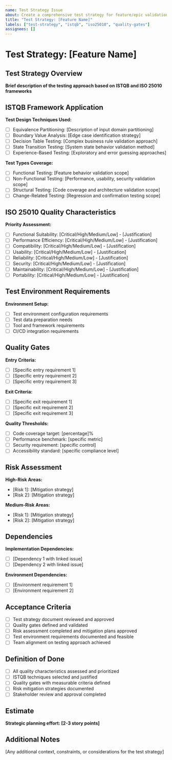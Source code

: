 ```yaml
---
name: Test Strategy Issue
about: Create a comprehensive test strategy for feature/epic validation
title: "Test Strategy: [Feature Name]"
labels: ["test-strategy", "istqb", "iso25010", "quality-gates"]
assignees: []
---
```


# Test Strategy: [Feature Name]

## Test Strategy Overview

**Brief description of the testing approach based on ISTQB and ISO 25010 frameworks**

## ISTQB Framework Application

**Test Design Techniques Used:**
- [ ] Equivalence Partitioning: [Description of input domain partitioning]
- [ ] Boundary Value Analysis: [Edge case identification strategy]
- [ ] Decision Table Testing: [Complex business rule validation approach]
- [ ] State Transition Testing: [System state behavior validation method]
- [ ] Experience-Based Testing: [Exploratory and error guessing approaches]

**Test Types Coverage:**
- [ ] Functional Testing: [Feature behavior validation scope]
- [ ] Non-Functional Testing: [Performance, usability, security validation scope]
- [ ] Structural Testing: [Code coverage and architecture validation scope]
- [ ] Change-Related Testing: [Regression and confirmation testing scope]

## ISO 25010 Quality Characteristics

**Priority Assessment:**
- [ ] Functional Suitability: [Critical/High/Medium/Low] - [Justification]
- [ ] Performance Efficiency: [Critical/High/Medium/Low] - [Justification]
- [ ] Compatibility: [Critical/High/Medium/Low] - [Justification]
- [ ] Usability: [Critical/High/Medium/Low] - [Justification]
- [ ] Reliability: [Critical/High/Medium/Low] - [Justification]
- [ ] Security: [Critical/High/Medium/Low] - [Justification]
- [ ] Maintainability: [Critical/High/Medium/Low] - [Justification]
- [ ] Portability: [Critical/High/Medium/Low] - [Justification]

## Test Environment Requirements

**Environment Setup:**
- [ ] Test environment configuration requirements
- [ ] Test data preparation needs
- [ ] Tool and framework requirements
- [ ] CI/CD integration requirements

## Quality Gates

**Entry Criteria:**
- [ ] [Specific entry requirement 1]
- [ ] [Specific entry requirement 2]
- [ ] [Specific entry requirement 3]

**Exit Criteria:**
- [ ] [Specific exit requirement 1]
- [ ] [Specific exit requirement 2]
- [ ] [Specific exit requirement 3]

**Quality Thresholds:**
- [ ] Code coverage target: [percentage]%
- [ ] Performance benchmark: [specific metric]
- [ ] Security requirement: [specific control]
- [ ] Accessibility standard: [specific compliance level]

## Risk Assessment

**High-Risk Areas:**
- [Risk 1]: [Mitigation strategy]
- [Risk 2]: [Mitigation strategy]

**Medium-Risk Areas:**
- [Risk 1]: [Mitigation strategy]
- [Risk 2]: [Mitigation strategy]

## Dependencies

**Implementation Dependencies:**
- [ ] [Dependency 1 with linked issue]
- [ ] [Dependency 2 with linked issue]

**Environment Dependencies:**
- [ ] [Environment requirement 1]
- [ ] [Environment requirement 2]

## Acceptance Criteria

- [ ] Test strategy document reviewed and approved
- [ ] Quality gates defined and validated
- [ ] Risk assessment completed and mitigation plans approved
- [ ] Test environment requirements documented and feasible
- [ ] Team alignment on testing approach achieved

## Definition of Done

- [ ] All quality characteristics assessed and prioritized
- [ ] ISTQB techniques selected and justified
- [ ] Quality gates with measurable criteria defined
- [ ] Risk mitigation strategies documented
- [ ] Stakeholder review and approval completed

## Estimate

**Strategic planning effort: [2-3 story points]**

## Additional Notes

[Any additional context, constraints, or considerations for the test strategy]